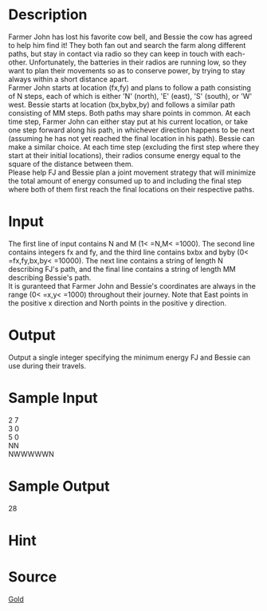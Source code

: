 
# Description

<div class="content"><div>Farmer John has lost his favorite cow bell, and Bessie the cow has agreed to help him find it! They both fan out and search the farm along different paths, but stay in contact via radio so they can keep in touch with each-other. Unfortunately, the batteries in their radios are running low, so they want to plan their movements so as to conserve power, by trying to stay always within a short distance apart.</div>
<div>Farmer John starts at location (fx,fy) and plans to follow a path consisting of N steps, each of which is either &#39;N&#39; (north), &#39;E&#39; (east), &#39;S&#39; (south), or &#39;W&#39; west. Bessie starts at location (bx,bybx,by) and follows a similar path consisting of MM steps. Both paths may share points in common. At each time step, Farmer John can either stay put at his current location, or take one step forward along his path, in whichever direction happens to be next (assuming he has not yet reached the final location in his path). Bessie can make a similar choice. At each time step (excluding the first step where they start at their initial locations), their radios consume energy equal to the square of the distance between them.</div>
<div></div>
<div>Please help FJ and Bessie plan a joint movement strategy that will minimize the total amount of energy consumed up to and including the final step where both of them first reach the final locations on their respective paths.</div>
<div></div>
<p></p></div>

# Input

<div class="content"><div>The first line of input contains N and M (1&lt; =N,M&lt; =1000). The second line contains integers fx and fy, and the third line contains bxbx and byby (0&lt; =fx,fy,bx,by&lt; =10000). The next line contains a string of length N describing FJ&#39;s path, and the final line contains a string of length MM describing Bessie&#39;s path.</div>
<div>It is guranteed that Farmer John and Bessie&#39;s coordinates are always in the range (0&lt; =x,y&lt; =1000) throughout their journey. Note that East points in the positive x direction and North points in the positive y direction.</div>
<div></div>
<p></p></div>

# Output

<div class="content"><div>Output a single integer specifying the minimum energy FJ and Bessie can use during their travels.</div>
<div></div>
<p></p></div>

# Sample Input

<div class="content"><span class="sampledata">2 7<br/>
3 0<br/>
5 0<br/>
NN<br/>
NWWWWWN</span></div>

# Sample Output

<div class="content"><span class="sampledata">28</span></div>

# Hint

<div class="content"><p></p></div>

# Source

<div class="content"><p><a href="problemset.php?search=Gold">Gold</a></p></div>

